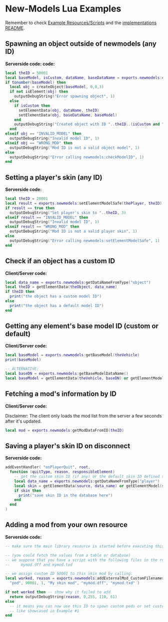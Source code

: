 
# New-Models Lua Examples

Remember to check [Example Resources/Scripts](/[examples]) and the [implementations README](/docs/implementations/README.md).

## Spawning an object outside of newmodels (any ID)

****Serverside code:**
 code:**

```lua
local theID = 50001
local baseModel, isCustom, dataName, baseDataName = exports.newmodels:checkModelID("object", theID)
if tonumber(baseModel) then
  local obj = createObject(baseModel, 0,0,3)
  if not isElement(obj) then
    outputDebugString("Error spawning object", 1)
  else
    if isCustom then
      setElementData(obj, dataName, theID)
      setElementData(obj, baseDataName, baseModel)
    end
    outputDebugString("Created object with ID "..theID..(isCustom and " (custom)" or ""), 3)
  end
elseif obj == "INVALID_MODEL" then
  outputDebugString("Invalid model ID", 1)
elseif obj == "WRONG_MOD" then
  outputDebugString("Mod ID is not a valid object model", 1)
else
  outputDebugString("Error calling newmodels:checkModelID", 1)
end
```

## Setting a player's skin (any ID)

**Serverside code:**

```lua
local theID = 20001
local result = exports.newmodels:setElementModelSafe(thePlayer, theID)
if result == true then
  outputDebugString("Set player's skin to "..theID, 3)
elseif result == "INVALID_MODEL" then
  outputDebugString("Invalid model ID", 1)
elseif result == "WRONG_MOD" then
  outputDebugString("Mod ID is not a valid player skin", 1)
else
  outputDebugString("Error calling newmodels:setElementModelSafe", 1)
end
```

## Check if an object has a custom ID

**Client/Server code:**

```lua
local data_name = exports.newmodels:getDataNameFromType("object")
local theID = getElementData(theObject, data_name)
if theID then
  print("the object has a custom model ID")
else
  print("the object has a default model ID")
end
```

## Getting any element's base model ID (custom or default)

**Client/Server code:**

```lua
local baseModel = exports.newmodels:getBaseModel(theVehicle)
print(baseModel)

-- ALTERNATIVE:
local baseDN = exports.newmodels:getBaseModelDataName()
local baseModel = getElementData(theVehicle, baseDN) or getElementModel(theVehicle)
```

## Fetching a mod's information by ID

**Client/Server code:**

Disclaimer: The client only loads the mod list from the server a few seconds after it's updated.

```lua
local mod = exports.newmodels:getModDataFromID(theID)
```

## Saving a player's skin ID on disconnect

**Serverside code:**

```lua
addEventHandler( "onPlayerQuit", root, 
  function (quitType, reason, responsibleElement)
    -- get the custom skin ID (if any) or the default skin ID defined serverside
    local data_name = exports.newmodels:getDataNameFromType("player")
    local skin = getElementData(source, data_name) or getElementModel(source)
    if skin then
      print("save skin ID in the database here")
    end
  end
)
```

## Adding a mod from your own resource

**Serverside code:**

```lua
-- make sure the main library resource is started before executing this code

-- (you could fetch the values from a table or database)
-- we suppose that you have a script with the following files in the root of your resource:
--     mymod.dff and mymod.txd

-- we assign custom ID 90001 to this skin mod by calling:
local worked, reason = exports.newmodels:addExternalMod_CustomFilenames(
  "ped", 90001, 1, "My skin mod", "mymod.dff", "mymod.txd" )

if not worked then -- show why it failed to add
  return outputDebugString(reason, 0,255, 110, 61)
else
  -- it means you can now use this ID to spawn custom peds or set custom player skins
  -- like showcased in Example #1
end
```
